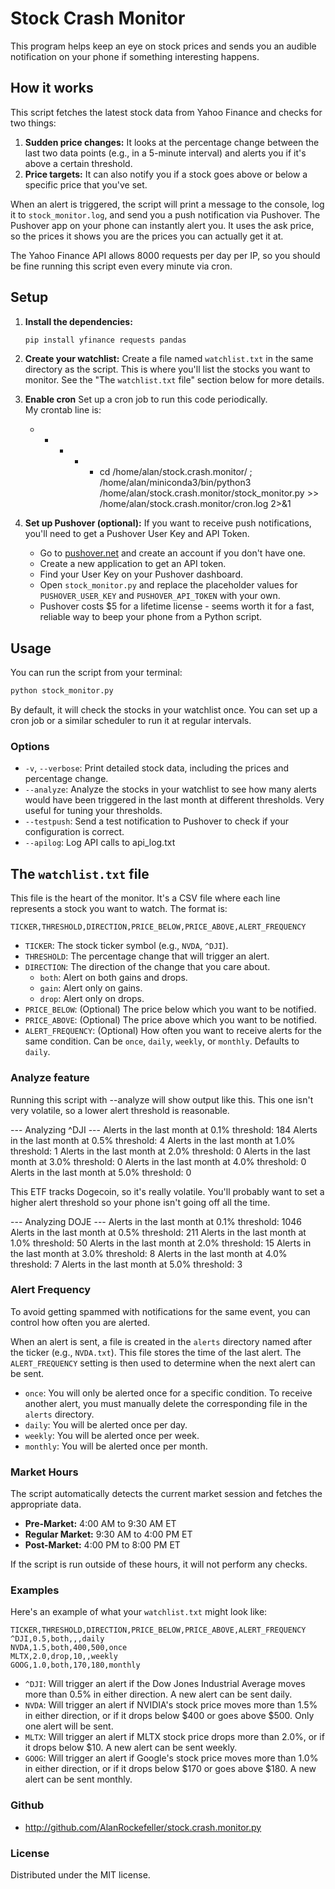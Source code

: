 # Stock Crash Monitor

This program helps keep an eye on stock prices and sends you an audible notification on your phone if something interesting happens.

## How it works

This script fetches the latest stock data from Yahoo Finance and checks for two things:

1.  **Sudden price changes:** It looks at the percentage change between the last two data points (e.g., in a 5-minute interval) and alerts you if it's above a certain threshold.
2.  **Price targets:** It can also notify you if a stock goes above or below a specific price that you've set.

When an alert is triggered, the script will print a message to the console, log it to `stock_monitor.log`, and send you a push notification via Pushover.  The Pushover app on your phone can instantly alert you.   It uses the ask price, so the prices it shows you are the prices you can actually get it at.

The Yahoo Finance API allows 8000 requests per day per IP, so you should be fine running this script even every minute via cron.

## Setup

1.  **Install the dependencies:**
    ```bash
    pip install yfinance requests pandas
    ```

2.  **Create your watchlist:**
    Create a file named `watchlist.txt` in the same directory as the script. This is where you'll list the stocks you want to monitor. See the "The `watchlist.txt` file" section below for more details.

3.  **Enable cron**
    Set up a cron job to run this code periodically.    
    My crontab line is:
    * * * * * cd /home/alan/stock.crash.monitor/ ; /home/alan/miniconda3/bin/python3 /home/alan/stock.crash.monitor/stock_monitor.py >> /home/alan/stock.crash.monitor/cron.log 2>&1

3.  **Set up Pushover (optional):**
    If you want to receive push notifications, you'll need to get a Pushover User Key and API Token.
    -   Go to [pushover.net](https://pushover.net) and create an account if you don't have one.
    -   Create a new application to get an API token.
    -   Find your User Key on your Pushover dashboard.
    -   Open `stock_monitor.py` and replace the placeholder values for `PUSHOVER_USER_KEY` and `PUSHOVER_API_TOKEN` with your own.
    -   Pushover costs $5 for a lifetime license - seems worth it for a fast, reliable way to beep your phone from a Python script.

## Usage

You can run the script from your terminal:

```bash
python stock_monitor.py
```

By default, it will check the stocks in your watchlist once. You can set up a cron job or a similar scheduler to run it at regular intervals.

### Options

-   `-v`, `--verbose`: Print detailed stock data, including the prices and percentage change.
-   `--analyze`: Analyze the stocks in your watchlist to see how many alerts would have been triggered in the last month at different thresholds. Very useful for tuning your thresholds.
-   `--testpush`: Send a test notification to Pushover to check if your configuration is correct.
-   `--apilog`: Log API calls to api_log.txt

## The `watchlist.txt` file

This file is the heart of the monitor. It's a CSV file where each line represents a stock you want to watch. The format is:

`TICKER,THRESHOLD,DIRECTION,PRICE_BELOW,PRICE_ABOVE,ALERT_FREQUENCY`

-   `TICKER`: The stock ticker symbol (e.g., `NVDA`, `^DJI`).
-   `THRESHOLD`: The percentage change that will trigger an alert.
-   `DIRECTION`: The direction of the change that you care about.
    -   `both`: Alert on both gains and drops.
    -   `gain`: Alert only on gains.
    -   `drop`: Alert only on drops.
-   `PRICE_BELOW`: (Optional) The price below which you want to be notified.
-   `PRICE_ABOVE`: (Optional) The price above which you want to be notified.
-   `ALERT_FREQUENCY`: (Optional) How often you want to receive alerts for the same condition. Can be `once`, `daily`, `weekly`, or `monthly`. Defaults to `daily`.

### Analyze feature

Running this script with --analyze will show output like this.   This one isn't very volatile, so a lower alert threshold is reasonable.

--- Analyzing ^DJI ---
Alerts in the last month at 0.1% threshold: 184
Alerts in the last month at 0.5% threshold: 4
Alerts in the last month at 1.0% threshold: 1
Alerts in the last month at 2.0% threshold: 0
Alerts in the last month at 3.0% threshold: 0
Alerts in the last month at 4.0% threshold: 0
Alerts in the last month at 5.0% threshold: 0


This ETF tracks Dogecoin, so it's really volatile.    You'll probably want to set a higher alert threshold so your phone isn't going off all the time.

--- Analyzing DOJE ---
Alerts in the last month at 0.1% threshold: 1046
Alerts in the last month at 0.5% threshold: 211
Alerts in the last month at 1.0% threshold: 50
Alerts in the last month at 2.0% threshold: 15
Alerts in the last month at 3.0% threshold: 8
Alerts in the last month at 4.0% threshold: 7
Alerts in the last month at 5.0% threshold: 3



### Alert Frequency

To avoid getting spammed with notifications for the same event, you can control how often you are alerted.

When an alert is sent, a file is created in the `alerts` directory named after the ticker (e.g., `NVDA.txt`). This file stores the time of the last alert. The `ALERT_FREQUENCY` setting is then used to determine when the next alert can be sent.

-   `once`: You will only be alerted once for a specific condition. To receive another alert, you must manually delete the corresponding file in the `alerts` directory.
-   `daily`: You will be alerted once per day.
-   `weekly`: You will be alerted once per week.
-   `monthly`: You will be alerted once per month.

### Market Hours

The script automatically detects the current market session and fetches the appropriate data.

-   **Pre-Market:** 4:00 AM to 9:30 AM ET
-   **Regular Market:** 9:30 AM to 4:00 PM ET
-   **Post-Market:** 4:00 PM to 8:00 PM ET

If the script is run outside of these hours, it will not perform any checks.

### Examples

Here's an example of what your `watchlist.txt` might look like:

```
TICKER,THRESHOLD,DIRECTION,PRICE_BELOW,PRICE_ABOVE,ALERT_FREQUENCY
^DJI,0.5,both,,,daily
NVDA,1.5,both,400,500,once
MLTX,2.0,drop,10,,weekly
GOOG,1.0,both,170,180,monthly
```

-   `^DJI`: Will trigger an alert if the Dow Jones Industrial Average moves more than 0.5% in either direction. A new alert can be sent daily.
-   `NVDA`: Will trigger an alert if NVIDIA's stock price moves more than 1.5% in either direction, or if it drops below $400 or goes above $500. Only one alert will be sent.
-   `MLTX`: Will trigger an alert if MLTX stock price drops more than 2.0%, or if it drops below $10. A new alert can be sent weekly.
-   `GOOG`: Will trigger an alert if Google's stock price moves more than 1.0% in either direction, or if it drops below $170 or goes above $180. A new alert can be sent monthly.

### Github

- http://github.com/AlanRockefeller/stock.crash.monitor.py

### License

Distributed under the MIT license.

